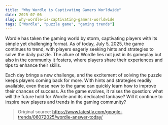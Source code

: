 ```yaml
---
title: "Why Wordle is Captivating Gamers Worldwide"
date: 2025-07-06
slug: why-wordle-is-captivating-gamers-worldwide
tags: ["Wordle", "puzzle game", "gaming trends"]
---
```


Wordle has taken the gaming world by storm, captivating players with its simple yet challenging format. As of today, July 5, 2025, the game continues to trend, with players eagerly seeking hints and strategies to solve the daily puzzle. The allure of Wordle lies not just in its gameplay but also in the community it fosters, where players share their experiences and tips to enhance their skills.

Each day brings a new challenge, and the excitement of solving the puzzle keeps players coming back for more. With hints and strategies readily available, even those new to the game can quickly learn how to improve their chances of success. As the game evolves, it raises the question: what will the future hold for Wordle and its dedicated fanbase? Will it continue to inspire new players and trends in the gaming community?

> Original source: https://www.latestly.com/google-trends/06072025/wordle-answer-today/